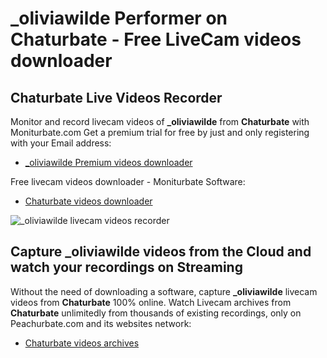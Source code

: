 # _oliviawilde Performer on Chaturbate - Free LiveCam videos downloader

## Chaturbate Live Videos Recorder

Monitor and record livecam videos of **_oliviawilde** from **Chaturbate** with Moniturbate.com
Get a premium trial for free by just and only registering with your Email address:
* [_oliviawilde Premium videos downloader](https://moniturbate.com/request-demo-licence-key.html)

Free livecam videos downloader - Moniturbate Software:
* [Chaturbate videos downloader](https://moniturbate.com/moniturbate-download-software.html)

![_oliviawilde livecam videos recorder](https://peachurnet.com/templates/moniturbate-software.png)


## Capture _oliviawilde videos from the Cloud and watch your recordings on Streaming

Without the need of downloading a software, capture **_oliviawilde** livecam videos from **Chaturbate** 100% online.
Watch Livecam archives from **Chaturbate** unlimitedly from thousands of existing recordings, only on Peachurbate.com and its websites network:
* [Chaturbate videos archives](https://peachurnet.com/)